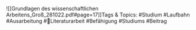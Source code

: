 
![[Grundlagen des wissenschaftlichen Arbeitens_Groß_281022.pdf#page=17]]Tags & Topics:
   #Studium
   #Laufbahn
   #Ausarbeitung
   #Literaturarbeit
   #Befähigung
   #Studiums
   #Beitrag